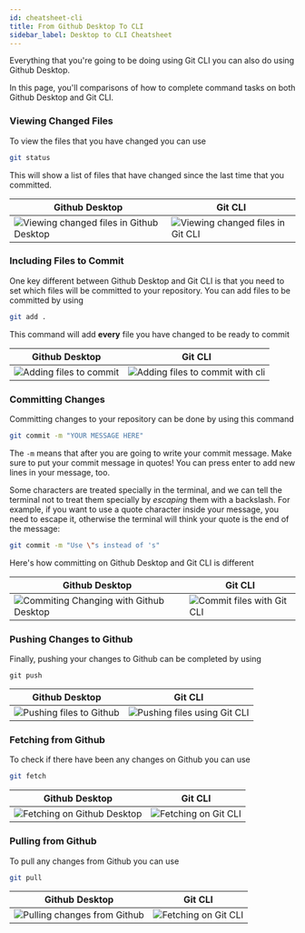 ```yaml
---
id: cheatsheet-cli
title: From Github Desktop To CLI
sidebar_label: Desktop to CLI Cheatsheet
---
```


Everything that you're going to be doing using Git CLI you can also do using Github Desktop.

In this page, you'll comparisons of how to complete command tasks on both Github Desktop and Git CLI.

### Viewing Changed Files

To view the files that you have changed you can use

```sh
git status
```

This will show a list of files that have changed since the last time that you committed.

| Github Desktop                                                 | Git CLI                                                      |
| -------------------------------------------------------------- | ------------------------------------------------------------ |
| ![Viewing changed files in Github Desktop](assets/changed.png) | ![Viewing changed files in Git CLI](assets/changing-cli.png) |

### Including Files to Commit

One key different between Github Desktop and Git CLI is that you need to set which files will be committed to your repository. You can add files to be committed by using

```sh
git add .
```

This command will add **every** file you have changed to be ready to commit

| Github Desktop                                    | Git CLI                                                        |
| ------------------------------------------------- | -------------------------------------------------------------- |
| ![Adding files to commit](assets/addingfiles.gif) | ![Adding files to commit with cli](assets/addingfiles-cli.gif) |

### Committing Changes

Committing changes to your repository can be done by using this command

```sh
git commit -m "YOUR MESSAGE HERE"
```

The `-m` means that after you are going to write your commit message. Make sure to put your commit message in quotes! You can press enter to add new lines in your message, too.

Some characters are treated specially in the terminal, and we can tell the terminal not to treat them specially by _escaping_ them with a backslash. For example, if you want to use a quote character inside your message, you need to escape it, otherwise the terminal will think your quote is the end of the message:

```sh
git commit -m "Use \"s instead of 's"
```

Here's how committing on Github Desktop and Git CLI is different

| Github Desktop                                               | Git CLI                                             |
| ------------------------------------------------------------ | --------------------------------------------------- |
| ![Commiting Changing with Github Desktop](assets/commit.png) | ![Commit files with Git CLI](assets/commit-cli.gif) |

### Pushing Changes to Github

Finally, pushing your changes to Github can be completed by using

```
git push
```

| Github Desktop                                 | Git CLI                                             |
| ---------------------------------------------- | --------------------------------------------------- |
| ![Pushing files to Github](assets/pushing.png) | ![Pushing files using Git CLI](assets/push-cli.gif) |

### Fetching from Github

To check if there have been any changes on Github you can use

```sh
git fetch
```

| Github Desktop                                     | Git CLI                                      |
| -------------------------------------------------- | -------------------------------------------- |
| ![Fetching on Github Desktop](assets/fetching.png) | ![Fetching on Git CLI](assets/fetch-cli.png) |

### Pulling from Github

To pull any changes from Github you can use

```sh
git pull
```

| Github Desktop                                     | Git CLI                                     |
| -------------------------------------------------- | ------------------------------------------- |
| ![Pulling changes from Github](assets/pulling.png) | ![Fetching on Git CLI](assets/pull-cli.gif) |
